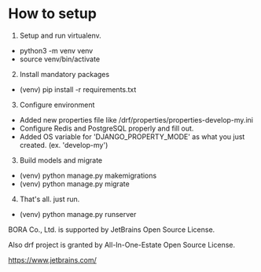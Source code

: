 # How to setup

1. Setup and run virtualenv.
- python3 -m venv venv
- source venv/bin/activate

2. Install mandatory packages
- (venv) pip install -r requirements.txt

3. Configure environment
- Added new properties file like /drf/properties/properties-develop-my.ini
- Configure Redis and PostgreSQL properly and fill out.
- Added OS variable for 'DJANGO_PROPERTY_MODE' as what you just created. (ex. 'develop-my')

3. Build models and migrate
- (venv) python manage.py makemigrations
- (venv) python manage.py migrate

4. That's all. just run.
- (venv) python manage.py runserver

 
BORA Co., Ltd. is supported by JetBrains Open Source License.

Also drf project is granted by All-In-One-Estate Open Source License.

<https://www.jetbrains.com/>
